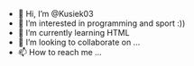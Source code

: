 - 👋 Hi, I’m @Kusiek03
- 👀 I’m interested in programming and sport :))
- 🌱 I’m currently learning HTML
- 💞️ I’m looking to collaborate on ...
- 📫 How to reach me ...

<!---
Kusiek03/Kusiek03 is a ✨ special ✨ repository because its `README.md` (this file) appears on your GitHub profile.
You can click the Preview link to take a look at your changes.
--->
